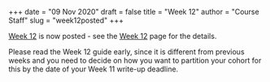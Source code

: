 +++
date = "09 Nov 2020"
draft = false
title = "Week 12"
author = "Course Staff"
slug = "week12posted"
+++

[Week 12](/week12) is now posted - see the [Week 12](/week12) page for the
details.

Please read the Week 12 guide early, since it is different from
previous weeks and you need to decide on how you want to partition
your cohort for this by the date of your Week 11 write-up deadline.


